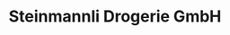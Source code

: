 ---
title: "Steinmannli Drogerie GmbH"
url: /altstaetten-sg/steinmannli-drogerie-gmbh/
shop: Drogerie
---